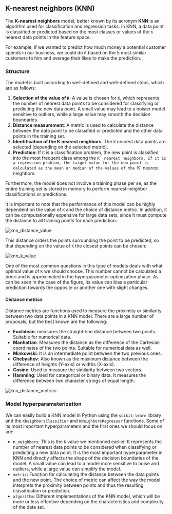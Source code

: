 ## K-nearest neighbors (KNN)

The **K-nearest neighbors** model, better known by its acronym **KNN** is an algorithm used for classification and regression tasks. In KNN, a data point is classified or predicted based on the most classes or values of the `K` nearest data points in the feature space.

For example, if we wanted to predict how much money a potential customer spends in our business, we could do it based on the 5 most similar customers to him and average their likes to make the prediction.

### Structure

The model is built according to well-defined and well-defined steps, which are as follows:

1. **Selection of the value of `K`**: A value is chosen for `K`, which represents the number of nearest data points to be considered for classifying or predicting the new data point. A small value may lead to a noisier model sensitive to outliers, while a large value may smooth the decision boundaries.
2. **Distance measurement**: A metric is used to calculate the distance between the data point to be classified or predicted and the other data points in the training set.
3. **Identification of the K nearest neighbors**: The `K` nearest data points are selected (depending on the selected metric).
4. **Prediction**: If it is a classification problem, the new point is classified into the most frequent class among the ``K` nearest neighbors. If it is a regression problem, the target value for the new point is calculated as the mean or median of the values of the ``K` nearest neighbors.

Furthermore, the model does not involve a training phase per se, as the entire training set is stored in memory to perform nearest-neighbor classifications or predictions.

It is important to note that the performance of this model can be highly dependent on the value of `K` and the choice of distance metric. In addition, it can be computationally expensive for large data sets, since it must compute the distance to all training points for each prediction:

![knn_distance_value](https://github.com/4GeeksAcademy/machine-learning-content/blob/master/assets/knn_distance_value.png?raw=true)

This distance orders the points surrounding the point to be predicted, so that depending on the value of `K` the closest points can be chosen:

![knn_k_value](https://github.com/4GeeksAcademy/machine-learning-content/blob/master/assets/knn_k_value.png?raw=true)

One of the most common questions in this type of models deals with what optimal value of `K` we should choose. This number cannot be calculated a priori and is approximated in the hyperparameter optimization phase. As can be seen in the case of the figure, its value can bias a particular prediction towards the opposite or another one with slight changes.

#### Distance metrics

Distance metrics are functions used to measure the proximity or similarity between two data points in a KNN model. There are a large number of proposals, but the best known are the following:

- **Euclidean**: measures the straight-line distance between two points. Suitable for numerical data.
- **Manhattan**: Measures the distance as the difference of the Cartesian coordinates of the two points. Suitable for numerical data as well.
- **Minkowski**: It is an intermediate point between the two previous ones.
- **Chebyshev**: Also known as the maximum distance between the difference of heights (Y-axis) or widths (X-axis).
- **Cosine**: Used to measure the similarity between two vectors.
- **Hamming**: Used for categorical or binary data. It measures the difference between two character strings of equal length.

![knn_distance_metrics](https://github.com/4GeeksAcademy/machine-learning-content/blob/master/assets/knn_distance_metrics.png?raw=true)

### Model hyperparameterization

We can easily build a KNN model in Python using the `scikit-learn` library and the `KNeighborsClassifier` and `KNeighborsRegressor` functions. Some of its most important hyperparameters and the first ones we should focus on are:

- `n_neighbors`: This is the `K` value we mentioned earlier. It represents the number of nearest data points to be considered when classifying or predicting a new data point. It is the most important hyperparameter in KNN and directly affects the shape of the decision boundaries of the model. A small value can lead to a model more sensitive to noise and outliers, while a large value can simplify the model.
- `metric`: Function for calculating the distance between the data points and the new point. The choice of metric can affect the way the model interprets the proximity between points and thus the resulting classification or prediction.
- `algorithm`: Different implementations of the KNN model, which will be more or less effective depending on the characteristics and complexity of the data set.